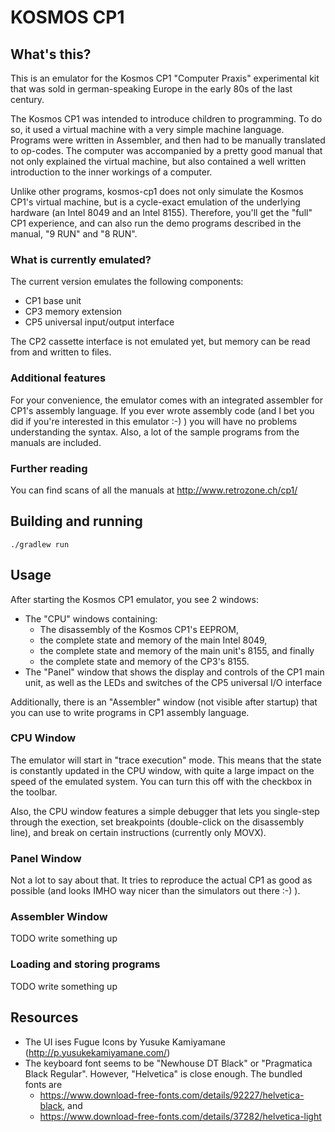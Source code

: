 # KOSMOS CP1

## What's this?
This is an emulator for the Kosmos CP1 "Computer Praxis" experimental kit that
was sold in german-speaking Europe in the early 80s of the last century.

The Kosmos CP1 was intended to introduce children to programming. To do so, it
used a virtual machine with a very simple machine language. Programs were
written in Assembler, and then had to be manually translated to op-codes.
The computer was accompanied by a pretty good manual that not only explained
the virtual machine, but also contained a well written introduction to
the inner workings of a computer.

Unlike other programs, kosmos-cp1 does not only simulate the Kosmos CP1's
virtual machine, but is a cycle-exact emulation of the underlying hardware
(an Intel 8049 and an Intel 8155). Therefore, you'll get the "full" CP1
experience, and can also run the demo programs described in the manual,
"9 RUN" and "8 RUN".

### What is currently emulated?
The current version emulates the following components:
- CP1 base unit
- CP3 memory extension
- CP5 universal input/output interface

The CP2 cassette interface is not emulated yet, but memory can be read from and
written to files.

### Additional features
For your convenience, the emulator comes with an integrated assembler for
CP1's assembly language. If you ever wrote assembly code (and I bet you did
if you're interested in this emulator :-) ) you will have no problems
understanding the syntax. Also, a lot of the sample programs from the manuals
are included.

### Further reading
You can find scans of all the manuals at http://www.retrozone.ch/cp1/

## Building and running
```
./gradlew run
```

## Usage
After starting the Kosmos CP1 emulator, you see 2 windows:
- The "CPU" windows containing:
   - The disassembly of the Kosmos CP1's EEPROM,
   - the complete state and memory of the main Intel 8049,
   - the complete state and memory of the main unit's 8155, and finally
   - the complete state and memory of the CP3's 8155.
- The "Panel" window that shows the display and controls of the CP1 main unit, as well as the LEDs and switches
  of the CP5 universal I/O interface

Additionally, there is an "Assembler" window (not visible after startup) that you can use to write programs in
CP1 assembly language.

### CPU Window
The emulator will start in "trace execution" mode. This means that the state is constantly updated in the CPU window,
with quite a large impact on the speed of the emulated system. You can turn this off with the checkbox in the toolbar.

Also, the CPU window features a simple debugger that lets you single-step through the exection, set breakpoints
(double-click on the disassembly line), and break on certain instructions (currently only MOVX).

### Panel Window
Not a lot to say about that. It tries to reproduce the actual CP1 as good as possible (and looks IMHO way nicer than
the simulators out there :-) ).

### Assembler Window
TODO write something up

### Loading and storing programs
TODO write something up


## Resources
- The UI ises Fugue Icons by Yusuke Kamiyamane (http://p.yusukekamiyamane.com/)
- The keyboard font seems to be "Newhouse DT Black" or "Pragmatica Black Regular".
  However, "Helvetica" is close enough. The bundled fonts are
   - https://www.download-free-fonts.com/details/92227/helvetica-black, and
   - https://www.download-free-fonts.com/details/37282/helvetica-light


